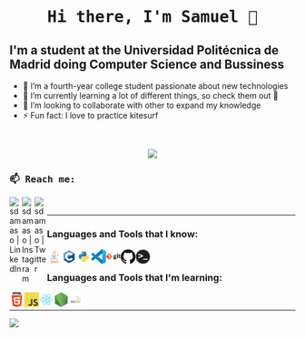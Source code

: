 <h1 align="center"><samp> Hi there, I'm Samuel 👋 </samp></h1>


## I'm a student at the Universidad Politécnica de Madrid doing Computer Science and Bussiness

[comment]: <> (- 🔭 I just launched my first course: [Become A VS Code SuperHero!][course]!)
- 🔭 I’m a fourth-year college student passionate about new technologies
- 🌱 I’m currently learning a lot of different things, so check them out 🤣
- 👯 I’m looking to collaborate with other to expand my knowledge
- ⚡ Fun fact: I love to practice kitesurf

<br />
<p align="center">
  <img width="400" src="https://media0.giphy.com/media/iIqmM5tTjmpOB9mpbn/giphy.gif">
</p>

<h3 align="left"><samp>📫 Reach me:</samp></h3>

[<img align="left" alt="sdamaso | LinkedIn" width="22px" src="https://cdn.jsdelivr.net/npm/simple-icons@v3/icons/linkedin.svg" />][linkedin]
[<img align="left" alt="sdamaso | Instagram" width="22px" src="https://cdn.jsdelivr.net/npm/simple-icons@v3/icons/instagram.svg" />][instagram]
[<img align="left" alt="sdamaso | Twitter" width="22px" src="https://cdn.jsdelivr.net/npm/simple-icons@v3/icons/twitter.svg" />][twitter]


<br />



---

### Languages and Tools that I know:

<img align="left" alt="Java" width="26px" src="https://raw.githubusercontent.com/github/explore/80688e429a7d4ef2fca1e82350fe8e3517d3494d/topics/java/java.png" />
<img align="left" alt="C" width="26px" src="https://raw.githubusercontent.com/github/explore/80688e429a7d4ef2fca1e82350fe8e3517d3494d/topics/c/c.png" />
<img align="left" alt="Python" width="26px" src="https://raw.githubusercontent.com/github/explore/80688e429a7d4ef2fca1e82350fe8e3517d3494d/topics/python/python.png" />
<img align="left" alt="Visual Studio Code" width="26px" src="https://raw.githubusercontent.com/github/explore/80688e429a7d4ef2fca1e82350fe8e3517d3494d/topics/visual-studio-code/visual-studio-code.png" />
<img align="left" alt="Git" width="26px" src="https://raw.githubusercontent.com/github/explore/80688e429a7d4ef2fca1e82350fe8e3517d3494d/topics/git/git.png" />
<img align="left" alt="GitHub" width="26px" src="https://raw.githubusercontent.com/github/explore/78df643247d429f6cc873026c0622819ad797942/topics/github/github.png" />
<img align="left" alt="Terminal" width="26px" src="https://raw.githubusercontent.com/github/explore/80688e429a7d4ef2fca1e82350fe8e3517d3494d/topics/terminal/terminal.png" />

<br />

### Languages and Tools that I'm learning:

<img align="left" alt="HTML5" width="26px" src="https://raw.githubusercontent.com/github/explore/80688e429a7d4ef2fca1e82350fe8e3517d3494d/topics/html/html.png" />
<img align="left" alt="JavaScript" width="26px" src="https://raw.githubusercontent.com/github/explore/80688e429a7d4ef2fca1e82350fe8e3517d3494d/topics/javascript/javascript.png" />
<img align="left" alt="React" width="26px" src="https://raw.githubusercontent.com/github/explore/80688e429a7d4ef2fca1e82350fe8e3517d3494d/topics/react/react.png" />
<img align="left" alt="Node.js" width="26px" src="https://raw.githubusercontent.com/github/explore/80688e429a7d4ef2fca1e82350fe8e3517d3494d/topics/nodejs/nodejs.png" />
<img align="left" alt="MySQL" width="26px" src="https://raw.githubusercontent.com/github/explore/80688e429a7d4ef2fca1e82350fe8e3517d3494d/topics/mysql/mysql.png" />

<br />


---


![](https://visitor-badge.glitch.me/badge?page_id=sdamaso.sdamaso)

  
  




[twitter]: https://twitter.com/samdamaso
[instagram]: https://www.instagram.com/samuel.damaso/
[linkedin]: https://linkedin.com/in/samuel-damaso-de-miguel
